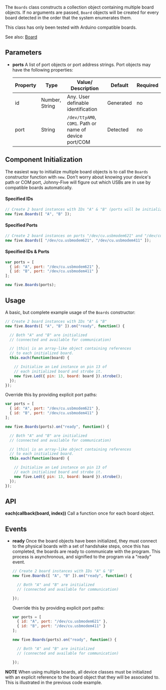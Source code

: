 The `Boards` class constructs a collection object containing multiple board objects. If no arguments are passed, `Board` objects will be created for every board detected in the order that the system enumerates them. 

This class has only been tested with Arduino compatible boards. 

See also: [Board](https://github.com/rwaldron/johnny-five/wiki/Board)

## Parameters

- **ports** A list of port objects or port address strings. Port objects may have the following properties:
  <span class="abbreviate-table">
  
  | Property | Type           | Value/ Description                     | Default | Required |
  |----------|----------------|-----------------------|---------------------------------|----------|
  | id       | Number, String | Any. User definable identification   | Generated | no       |
  | port     | String         | `/dev/ttyAM0`, `COM1`. Path or name of device port/COM | Detected | no       |
  </span>

## Component Initialization

The easiest way to initialize multiple board objects is to call the `Boards` constructor function with `new`. Don't worry about knowing your device's path or COM port, Johnny-Five will figure out which USBs are in use by compatible boards automatically.


#### Specified IDs

```js
// Create 2 board instances with IDs "A" & "B" (ports will be initialized in device enumeration order)
new five.Boards([ "A", "B" ]);
```

#### Specified Ports

```js
// Create 2 board instances on ports "/dev/cu.usbmodem621" and "/dev/cu.usbmodem411"
new five.Boards([ "/dev/cu.usbmodem621", "/dev/cu.usbmodem411" ]);
```

#### Specified IDs & Ports

```js
var ports = [
  { id: "A", port: "/dev/cu.usbmodem621" },
  { id: "B", port: "/dev/cu.usbmodem411" }
];

new five.Boards(ports);
```

## Usage

A basic, but complete example usage of the `Boards` constructor:
```js
// Create 2 board instances with IDs "A" & "B"
new five.Boards([ "A", "B" ]).on("ready", function() {

  // Both "A" and "B" are initialized
  // (connected and available for communication)

  // |this| is an array-like object containing references
  // to each initialized board.
  this.each(function(board) {

    // Initialize an Led instance on pin 13 of
    // each initialized board and strobe it.
    new five.Led({ pin: 13, board: board }).strobe();
  });
});
```

Override this by providing explicit port paths:


```js
var ports = [
  { id: "A", port: "/dev/cu.usbmodem621" },
  { id: "B", port: "/dev/cu.usbmodem411" }
];

new five.Boards(ports).on("ready", function() {

  // Both "A" and "B" are initialized
  // (connected and available for communication)

  // |this| is an array-like object containing references
  // to each initialized board.
  this.each(function(board) {

    // Initialize an Led instance on pin 13 of
    // each initialized board and strobe it.
    new five.Led({ pin: 13, board: board }).strobe();
  });
});
```


## API

**each(callback(board, index))** Call a function once for each board object.


## Events

- **ready** Once the board objects have been initialized, they must connect to the physical boards with a set of handshake steps, once this has completed, the boards are ready to communicate with the program. This process is asynchronous, and signified to the program via a "ready" event.

  ```js
  // Create 2 board instances with IDs "A" & "B"
  new five.Boards([ "A", "B" ]).on("ready", function() {

    // Both "A" and "B" are initialized
    // (connected and available for communication)

  });
  ```
  Override this by providing explicit port paths:


  ```js
  var ports = [
    { id: "A", port: "/dev/cu.usbmodem621" },
    { id: "B", port: "/dev/cu.usbmodem411" }
  ];

  new five.Boards(ports).on("ready", function() {

    // Both "A" and "B" are initialized
    // (connected and available for communication)

  });
  ```




**NOTE** When using multiple boards, all device classes must be initialized with an explicit reference to the board object that they will be associated to. This is illustrated in the previous code example.





